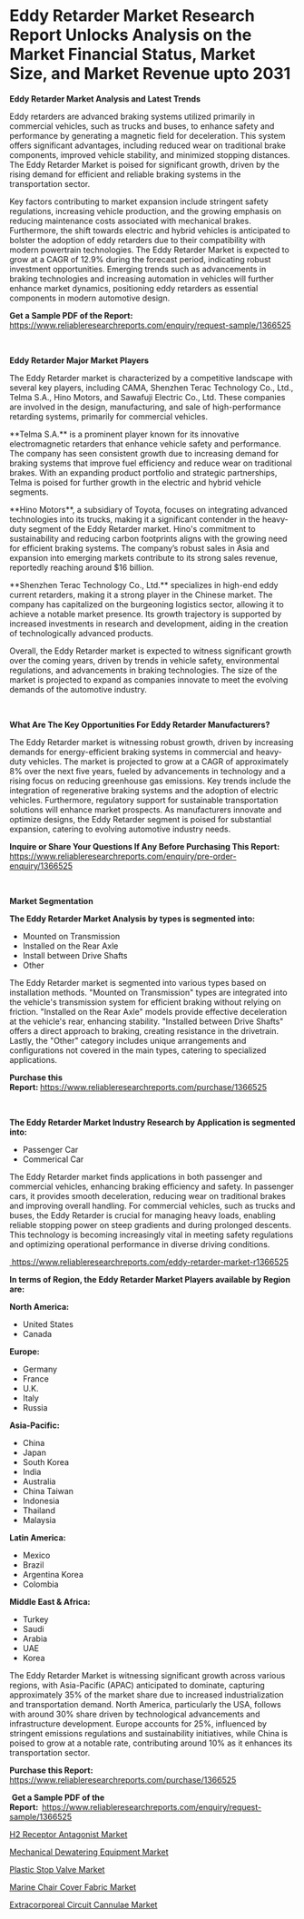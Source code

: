 <p><h1>Eddy Retarder Market Research Report Unlocks Analysis on the Market Financial Status, Market Size, and Market Revenue upto 2031</h1></p><p><strong>Eddy Retarder Market Analysis and Latest Trends</strong></p>
<p><p>Eddy retarders are advanced braking systems utilized primarily in commercial vehicles, such as trucks and buses, to enhance safety and performance by generating a magnetic field for deceleration. This system offers significant advantages, including reduced wear on traditional brake components, improved vehicle stability, and minimized stopping distances. The Eddy Retarder Market is poised for significant growth, driven by the rising demand for efficient and reliable braking systems in the transportation sector. </p><p>Key factors contributing to market expansion include stringent safety regulations, increasing vehicle production, and the growing emphasis on reducing maintenance costs associated with mechanical brakes. Furthermore, the shift towards electric and hybrid vehicles is anticipated to bolster the adoption of eddy retarders due to their compatibility with modern powertrain technologies. The Eddy Retarder Market is expected to grow at a CAGR of 12.9% during the forecast period, indicating robust investment opportunities. Emerging trends such as advancements in braking technologies and increasing automation in vehicles will further enhance market dynamics, positioning eddy retarders as essential components in modern automotive design.</p></p>
<p><strong>Get a Sample PDF of the Report:&nbsp;</strong> <a href="https://www.reliableresearchreports.com/enquiry/request-sample/1366525">https://www.reliableresearchreports.com/enquiry/request-sample/1366525</a></p>
<p>&nbsp;</p>
<p><strong>Eddy Retarder Major Market Players</strong></p>
<p><p>The Eddy Retarder market is characterized by a competitive landscape with several key players, including CAMA, Shenzhen Terac Technology Co., Ltd., Telma S.A., Hino Motors, and Sawafuji Electric Co., Ltd. These companies are involved in the design, manufacturing, and sale of high-performance retarding systems, primarily for commercial vehicles.</p><p>**Telma S.A.** is a prominent player known for its innovative electromagnetic retarders that enhance vehicle safety and performance. The company has seen consistent growth due to increasing demand for braking systems that improve fuel efficiency and reduce wear on traditional brakes. With an expanding product portfolio and strategic partnerships, Telma is poised for further growth in the electric and hybrid vehicle segments.</p><p>**Hino Motors**, a subsidiary of Toyota, focuses on integrating advanced technologies into its trucks, making it a significant contender in the heavy-duty segment of the Eddy Retarder market. Hino's commitment to sustainability and reducing carbon footprints aligns with the growing need for efficient braking systems. The company’s robust sales in Asia and expansion into emerging markets contribute to its strong sales revenue, reportedly reaching around $16 billion.</p><p>**Shenzhen Terac Technology Co., Ltd.** specializes in high-end eddy current retarders, making it a strong player in the Chinese market. The company has capitalized on the burgeoning logistics sector, allowing it to achieve a notable market presence. Its growth trajectory is supported by increased investments in research and development, aiding in the creation of technologically advanced products.</p><p>Overall, the Eddy Retarder market is expected to witness significant growth over the coming years, driven by trends in vehicle safety, environmental regulations, and advancements in braking technologies. The size of the market is projected to expand as companies innovate to meet the evolving demands of the automotive industry.</p></p>
<p>&nbsp;</p>
<p><strong>What Are The Key Opportunities For Eddy Retarder Manufacturers?</strong></p>
<p><p>The Eddy Retarder market is witnessing robust growth, driven by increasing demands for energy-efficient braking systems in commercial and heavy-duty vehicles. The market is projected to grow at a CAGR of approximately 8% over the next five years, fueled by advancements in technology and a rising focus on reducing greenhouse gas emissions. Key trends include the integration of regenerative braking systems and the adoption of electric vehicles. Furthermore, regulatory support for sustainable transportation solutions will enhance market prospects. As manufacturers innovate and optimize designs, the Eddy Retarder segment is poised for substantial expansion, catering to evolving automotive industry needs.</p></p>
<p><strong>Inquire or Share Your Questions If Any Before Purchasing This Report:</strong> <a href="https://www.reliableresearchreports.com/enquiry/pre-order-enquiry/1366525">https://www.reliableresearchreports.com/enquiry/pre-order-enquiry/1366525</a></p>
<p>&nbsp;</p>
<p><strong>Market Segmentation</strong></p>
<p><strong>The Eddy Retarder Market Analysis by types is segmented into:</strong></p>
<p><ul><li>Mounted on Transmission</li><li>Installed on the Rear Axle</li><li>Install between Drive Shafts</li><li>Other</li></ul></p>
<p><p>The Eddy Retarder market is segmented into various types based on installation methods. "Mounted on Transmission" types are integrated into the vehicle's transmission system for efficient braking without relying on friction. "Installed on the Rear Axle" models provide effective deceleration at the vehicle's rear, enhancing stability. "Installed between Drive Shafts" offers a direct approach to braking, creating resistance in the drivetrain. Lastly, the "Other" category includes unique arrangements and configurations not covered in the main types, catering to specialized applications.</p></p>
<p><strong>Purchase this Report:&nbsp;</strong><a href="https://www.reliableresearchreports.com/purchase/1366525">https://www.reliableresearchreports.com/purchase/1366525</a></p>
<p>&nbsp;</p>
<p><strong>The Eddy Retarder Market Industry Research by Application is segmented into:</strong></p>
<p><ul><li>Passenger Car</li><li>Commerical Car</li></ul></p>
<p><p>The Eddy Retarder market finds applications in both passenger and commercial vehicles, enhancing braking efficiency and safety. In passenger cars, it provides smooth deceleration, reducing wear on traditional brakes and improving overall handling. For commercial vehicles, such as trucks and buses, the Eddy Retarder is crucial for managing heavy loads, enabling reliable stopping power on steep gradients and during prolonged descents. This technology is becoming increasingly vital in meeting safety regulations and optimizing operational performance in diverse driving conditions.</p></p>
<p><a href="https://www.reliableresearchreports.com/eddy-retarder-market-r1366525">&nbsp;https://www.reliableresearchreports.com/eddy-retarder-market-r1366525</a></p>
<p><strong>In terms of Region, the Eddy Retarder Market Players available by Region are:</strong></p>
<p>
    <p> <strong> North America: </strong>
        <ul>
            <li>United States</li>
            <li>Canada</li>
        </ul>
        </p> 
    <p> <strong> Europe: </strong>
        <ul>
            <li>Germany</li>
            <li>France</li>
            <li>U.K.</li>
            <li>Italy</li>
            <li>Russia</li>
        </ul>
        </p> 
    <p> <strong> Asia-Pacific: </strong>
        <ul>
            <li>China</li>
            <li>Japan</li>
            <li>South Korea</li>
            <li>India</li>
            <li>Australia</li>
            <li>China Taiwan</li>
            <li>Indonesia</li>
            <li>Thailand</li>
            <li>Malaysia</li>
        </ul>
        </p> 
    <p> <strong> Latin America: </strong>
        <ul>
            <li>Mexico</li>
            <li>Brazil</li>
            <li>Argentina Korea</li>
            <li>Colombia</li>
        </ul>
        </p> 
    <p> <strong> Middle East & Africa: </strong>
        <ul>
            <li>Turkey</li>
            <li>Saudi</li>
            <li>Arabia</li>
            <li>UAE</li>
            <li>Korea</li>
        </ul>
    </p>
    </p>
<p><p>The Eddy Retarder Market is witnessing significant growth across various regions, with Asia-Pacific (APAC) anticipated to dominate, capturing approximately 35% of the market share due to increased industrialization and transportation demand. North America, particularly the USA, follows with around 30% share driven by technological advancements and infrastructure development. Europe accounts for 25%, influenced by stringent emissions regulations and sustainability initiatives, while China is poised to grow at a notable rate, contributing around 10% as it enhances its transportation sector.</p></p>
<p><strong>Purchase this Report: </strong><a href="https://www.reliableresearchreports.com/purchase/1366525">https://www.reliableresearchreports.com/purchase/1366525</a></p>
<p>&nbsp;<strong>Get a Sample PDF of the Report:&nbsp;&nbsp;</strong><a href="https://www.reliableresearchreports.com/enquiry/request-sample/1366525">https://www.reliableresearchreports.com/enquiry/request-sample/1366525</a></p>
<p><strong></strong></p>
<p><p><a href="https://www.linkedin.com/pulse/global-h2-receptor-antagonist-market-exploring-share-trends-2u3wf?trackingId=eUTmg3qpTuGkiyP2Q2JiQg%3D%3D">H2 Receptor Antagonist Market</a></p><p><a href="https://issuu.com/reportprime-2/docs/mechanical-dewatering-equipment-mar_e77536b2aaa89c">Mechanical Dewatering Equipment Market</a></p><p><a href="https://www.linkedin.com/pulse/global-plastic-stop-valve-market-opportunities-challenges2024-3kbbe?trackingId=WXGTRdQCSdWQEzwSRapXzQ%3D%3D">Plastic Stop Valve Market</a></p><p><a href="https://github.com/ygfu6u/Market-Research-Report-List-1/blob/main/marine-chair-cover-fabric-market.md">Marine Chair Cover Fabric Market</a></p><p><a href="https://github.com/mahnoor2003/Market-Research-Report-List-6/blob/main/extracorporeal-circuit-cannulae-market.md">Extracorporeal Circuit Cannulae Market</a></p></p>